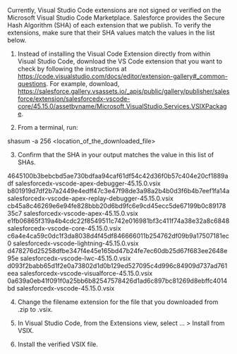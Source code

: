 Currently, Visual Studio Code extensions are not signed or verified on the
Microsoft Visual Studio Code Marketplace. Salesforce provides the Secure Hash
Algorithm (SHA) of each extension that we publish. To verify the extensions,
make sure that their SHA values match the values in the list below.

1. Instead of installing the Visual Code Extension directly from within Visual
   Studio Code, download the VS Code extension that you want to check by
   following the instructions at
   https://code.visualstudio.com/docs/editor/extension-gallery#_common-questions.
   For example, download,
   https://salesforce.gallery.vsassets.io/_apis/public/gallery/publisher/salesforce/extension/salesforcedx-vscode-core/45.15.0/assetbyname/Microsoft.VisualStudio.Services.VSIXPackage.

2. From a terminal, run:

shasum -a 256 <location_of_the_downloaded_file>

3. Confirm that the SHA in your output matches the value in this list of SHAs.

4645100b3bebcbd5ae730bdfaa94caf61df54c42d36f0b57c404e20cf1889adf  salesforcedx-vscode-apex-debugger-45.15.0.vsix
b801919d7df2b7a2449e4edff47c3e47f98de3a98a2b4b0d3f6b4b7eef1fa14a  salesforcedx-vscode-apex-replay-debugger-45.15.0.vsix
cb45a8c46269e6e94fe828bbb20d6bd9fc6e9cd45ecc5de67199b0c8917835c7  salesforcedx-vscode-apex-45.15.0.vsix
e1fb06865f319a4b4cdc22f8549511c742e016981bf3c411f74a38e32a8c6848  salesforcedx-vscode-core-45.15.0.vsix
c6a4e4ca59c0dc1f3da8038d4f45df846666011b254762df09b9a17507181ec0  salesforcedx-vscode-lightning-45.15.0.vsix
d478276d25258dfbe347f4e45e165bd47b24fe7ec60db25d67f683ee2648e95e  salesforcedx-vscode-lwc-45.15.0.vsix
d093f2babb65d1f2e0a73802d1d0b129ed527095c4d996c84909d737ad761eea  salesforcedx-vscode-visualforce-45.15.0.vsix
0a639a0eb41f091f0a25bb6b82547578426d1ad6c897bc81269d8ebffc4014bd  salesforcedx-vscode-45.15.0.vsix


4. Change the filename extension for the file that you downloaded from .zip to
.vsix.

5. In Visual Studio Code, from the Extensions view, select ... > Install from
VSIX.

6. Install the verified VSIX file.
